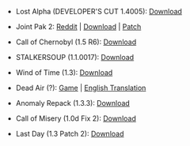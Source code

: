* Lost Alpha (DEVELOPER'S CUT 1.4005): [Download](https://www.moddb.com/mods/lost-alpha)

* Joint Pak 2: [Reddit](https://www.reddit.com/r/stalker/comments/85nse4/joint_pak_2_standalone_proper_download/) | [Download](https://mega.nz/#F!soMkzbIB!A9oIVnQW4-7MEDg1IofI1Q!p59ihCQR) | [Patch](https://gist.github.com/v1ld/786a2b61296273dac2fe5aeba858b1a7)

* Call of Chernobyl (1.5 R6): [Download](https://www.moddb.com/mods/call-of-chernobyl)

* STALKERSOUP (1.1.0017): [Download](https://www.moddb.com/mods/stalkersoup)

* Wind of Time (1.3): [Download](https://www.moddb.com/mods/wind-of-time)

* Dead Air (?): [Game](https://drive.google.com/file/d/1OGyH0uWJhdUVzZ_xRcl6ZqNXmoT6Oht7/view) | [English Translation](https://github.com/Appuruu/dead-air-english-translation)

* Anomaly Repack (1.3.3): [Download](https://www.moddb.com/mods/stalker-anomaly)

* Call of Misery (1.0d Fix 2): [Download](https://www.moddb.com/mods/stalker-com)

* Last Day (1.3 Patch 2): [Download](https://www.moddb.com/mods/stalker-last-day)

